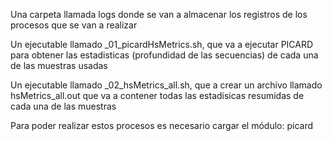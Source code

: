 Una carpeta llamada logs donde se van a almacenar los registros de los procesos que se van a realizar

Un ejecutable llamado _01_picardHsMetrics.sh, que va a ejecutar PICARD para obtener las estadisticas (profundidad de las secuencias) de cada una de las muestras usadas

Un ejecutable llamado _02_hsMetrics_all.sh, que a crear un archivo llamado hsMetrics_all.out que va a contener todas las estadisicas resumidas de cada una de las muestras

Para poder realizar estos procesos es necesario cargar el módulo: picard
